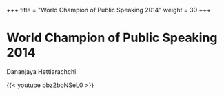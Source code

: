+++
title =  "World Champion of Public Speaking 2014"
weight = 30
+++

# World Champion of Public Speaking 2014

Dananjaya Hettiarachchi

{{< youtube bbz2boNSeL0 >}}
